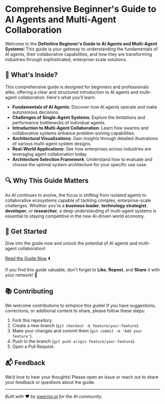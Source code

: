 # Comprehensive Beginner's Guide to AI Agents and Multi-Agent Collaboration

Welcome to the **Definitive Beginner's Guide to AI Agents and Multi-Agent Systems**! This guide is your gateway to understanding the fundamentals of AI agents, their collaborative capabilities, and how they are transforming industries through sophisticated, enterprise-scale solutions.

## 📢 What's Inside?

This comprehensive guide is designed for beginners and professionals alike, offering a clear and structured introduction to AI agents and multi-agent collaboration. Here's what you'll learn:

- **Fundamentals of AI Agents**: Discover how AI agents operate and make autonomous decisions.
- **Challenges of Single-Agent Systems**: Explore the limitations and performance bottlenecks of individual agents.
- **Introduction to Multi-Agent Collaboration**: Learn how swarms and collaborative systems enhance problem-solving capabilities.
- **Architectural Visualizations**: Gain insights through detailed illustrations of various multi-agent system designs.
- **Real-World Applications**: See how enterprises across industries are leveraging agent collaboration today.
- **Architecture Selection Framework**: Understand how to evaluate and choose the optimal system architecture for your specific use case.

## 🔍 Why This Guide Matters

As AI continues to evolve, the focus is shifting from isolated agents to collaborative ecosystems capable of tackling complex, enterprise-scale challenges. Whether you're a **business leader**, **technology strategist**, **developer**, or **researcher**, a deep understanding of multi-agent systems is essential to staying competitive in the new AI-driven world economy.

## 🚀 Get Started

Dive into the guide now and unlock the potential of AI agents and multi-agent collaboration!

[Read the Guide Now](guide.pdf) ⬇️

If you find this guide valuable, don't forget to **Like**, **Repost**, and **Share** it with your network! 🙌

## 📚 Contributing

We welcome contributions to enhance this guide! If you have suggestions, corrections, or additional content to share, please follow these steps:
1. Fork this repository.
2. Create a new branch (`git checkout -b feature/your-feature`).
3. Make your changes and commit them (`git commit -m 'Add your feature'`).
4. Push to the branch (`git push origin feature/your-feature`).
5. Open a Pull Request.

## 📬 Feedback

We’d love to hear your thoughts! Please open an issue or reach out to share your feedback or questions about the guide.

---

*Built with ❤️ by [swarms.ai](https://swarms.ai) for the AI community.*

